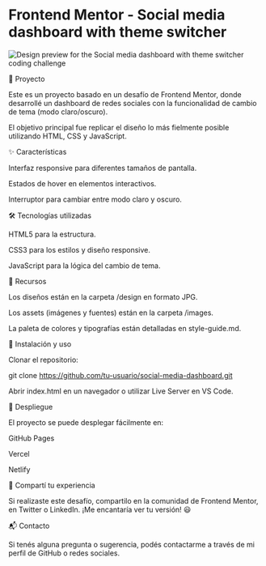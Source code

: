 # Frontend Mentor - Social media dashboard with theme switcher

![Design preview for the Social media dashboard with theme switcher coding challenge](./design/desktop-preview.jpg)



🚀 Proyecto

Este es un proyecto basado en un desafío de Frontend Mentor, donde desarrollé un dashboard de redes sociales con la funcionalidad de cambio de tema (modo claro/oscuro).

El objetivo principal fue replicar el diseño lo más fielmente posible utilizando HTML, CSS y JavaScript.

✨ Características

Interfaz responsive para diferentes tamaños de pantalla.

Estados de hover en elementos interactivos.

Interruptor para cambiar entre modo claro y oscuro.

🛠 Tecnologías utilizadas

HTML5 para la estructura.

CSS3 para los estilos y diseño responsive.

JavaScript para la lógica del cambio de tema.

📂 Recursos

Los diseños están en la carpeta /design en formato JPG.

Los assets (imágenes y fuentes) están en la carpeta /images.

La paleta de colores y tipografías están detalladas en style-guide.md.

📌 Instalación y uso

Clonar el repositorio:

git clone https://github.com/tu-usuario/social-media-dashboard.git

Abrir index.html en un navegador o utilizar Live Server en VS Code.

🚀 Despliegue

El proyecto se puede desplegar fácilmente en:

GitHub Pages

Vercel

Netlify

📢 Compartí tu experiencia

Si realizaste este desafío, compartilo en la comunidad de Frontend Mentor, en Twitter o LinkedIn. ¡Me encantaría ver tu versión! 😃

📬 Contacto

Si tenés alguna pregunta o sugerencia, podés contactarme a través de mi perfil de GitHub o redes sociales.
